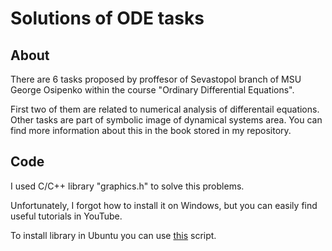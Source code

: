 # Solutions of ODE tasks

## About

There are 6 tasks proposed by proffesor of Sevastopol branch of MSU George Osipenko within the course "Ordinary Differential Equations".

First two of them are related to numerical analysis of differentail equations. Other tasks are part of symbolic image of dynamical systems area. You can find more information about this in the book stored in my repository.

## Code

I used C/C++ library "graphics.h" to solve this problems. 

Unfortunately, I forgot how to install it on Windows, but you can easily find useful tutorials in YouTube. 

To install library in Ubuntu you can use [this](https://gist.github.com/sidvishnoi/726105762244586ec3be4c1882461703) script.